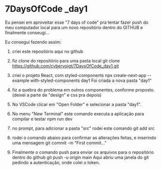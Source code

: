 # 7DaysOfCode    _day1


Eu pensei em aproveitar esse "7 days of code" pra tentar fazer push do meu computador local para um novo repositório dentro do GITHUB e finalmente conseugi...


Eu consegui fazendo assim:

1. criei este repositório aqui no github

2. fiz clone do repositório para uma pasta local
git clone https://github.com/cybervoigt/7DaysOfCode_day1.git

3. criei o projeto React, com styled-components
npx create-next-app --example with-styled-components day1
Foi criada a nova pasta "day1"

4. fiz a quebra do problema em outros componentes, conforme proposto.
(deixei a parte de "design" e css pra depois)

5. No VSCode clicar em "Open Folder" e selecionar a pasta "day1".

6. No menu "New Terminal" este comando executa a aplicação para compilar e testar
npm run dev

8. no prompt, para adicionar a pasta "src" rodei este comando
git add src

9. rodei o comando abaixo para confirmar as alterações feitas, e inserindo uma mensagem
git commit -m "First commit..."

10. Finalmente o comando push para enviar os arquivos para o repositório dentro do github
git push -u origin main
Aqui abriu uma janela do git pedindo a autenticação, onde colei o token.

